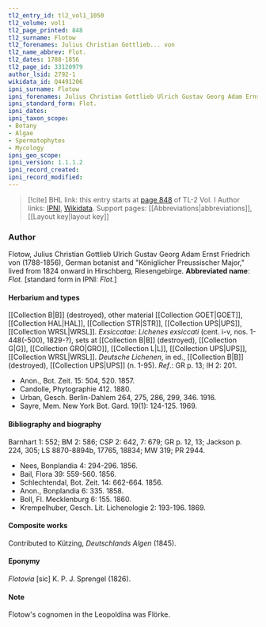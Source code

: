 ```yaml
---
tl2_entry_id: tl2_vol1_1050
tl2_volume: vol1
tl2_page_printed: 848
tl2_surname: Flotow
tl2_forenames: Julius Christian Gottlieb... von
tl2_name_abbrev: Flot.
tl2_dates: 1788-1856
tl2_page_id: 33120979
author_lsid: 2792-1
wikidata_id: Q4491206
ipni_surname: Flotow
ipni_forenames: Julius Christian Gottlieb Ulrich Gustav Georg Adam Ernst Friedrich von
ipni_standard_form: Flot.
ipni_dates: 
ipni_taxon_scope: 
- Botany
- Algae
- Spermatophytes
- Mycology
ipni_geo_scope: 
ipni_version: 1.1.1.2
ipni_record_created: 
ipni_record_modified:
---
```


> [!cite] BHL link: this entry starts at [page 848](https://www.biodiversitylibrary.org/page/33120979) of TL-2 Vol. I
> Author links: [IPNI](https://www.ipni.org/a/2792-1), [Wikidata](https://www.wikidata.org/wiki/Q4491206). Support pages: [[Abbreviations|abbreviations]], [[Layout key|layout key]]

### Author

Flotow, Julius Christian Gottlieb Ulrich Gustav Georg Adam Ernst Friedrich von (1788-1856), German botanist and "Königlicher Preussischer Major," lived from 1824 onward in Hirschberg, Riesengebirge. 
**Abbreviated name**: *Flot.* \[standard form in IPNI: *Flot.*\]

#### Herbarium and types

[[Collection B|B]] (destroyed), other material [[Collection GOET|GOET]], [[Collection HAL|HAL]], [[Collection STR|STR]], [[Collection UPS|UPS]], [[Collection WRSL|WRSL]].
*Exsiccatae*: *Lichenes exsiccati* (cent. i-v, nos. 1-448(-500), 1829-?), sets at [[Collection B|B]] (destroyed), [[Collection G|G]], [[Collection GRO|GRO]], [[Collection L|L]], [[Collection UPS|UPS]], [[Collection WRSL|WRSL]]. *Deutsche Lichenen*, in ed., [[Collection B|B]] (destroyed), [[Collection UPS|UPS]] (n. 1-95).
*Ref*.: GR p. 13; IH 2: 201.
- Anon., Bot. Zeit. 15: 504, 520. 1857.
- Candolle, Phytographie 412. 1880.
- Urban, Gesch. Berlin-Dahlem 264, 275, 286, 299, 346. 1916.
- Sayre, Mem. New York Bot. Gard. 19(1): 124-125. 1969.

#### Bibliography and biography

Barnhart 1: 552; BM 2: 586; CSP 2: 642, 7: 679; GR p. 12, 13; Jackson p. 224, 305; LS 8870-8894b, 17765, 18834; MW 319; PR 2944.
- Nees, Bonplandia 4: 294-296. 1856.
- Bail, Flora 39: 559-560. 1856.
- Schlechtendal, Bot. Zeit. 14: 662-664. 1856.
- Anon., Bonplandia 6: 335. 1858.
- Boll, Fl. Mecklenburg 6: 155. 1860.
- Krempelhuber, Gesch. Lit. Lichenologie 2: 193-196. 1869.

#### Composite works

Contributed to Kützing, *Deutschlands Algen* (1845).

#### Eponymy

*Flotovia* \[sic\] K. P. J. Sprengel (1826).

#### Note

Flotow's cognomen in the Leopoldina was Flörke.

